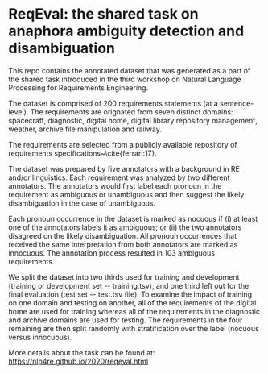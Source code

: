 # ReqEval: the shared task on anaphora ambiguity detection and disambiguation 

This repo contains the annotated dataset that was generated as a part of the shared task introduced in the third workshop on Natural Language Processing for Requirements Engineering. 

The dataset is comprised of 200 requirements statements (at a sentence-level). The requirements are orignated from seven distinct domains: spacecraft, diagnostic, digital home, digital library repository management, weather, archive file manipulation and railway.

The requirements are selected from a publicly available repository of requirements specifications~\cite{ferrari:17}. 

The dataset was prepared by five annotators with a background in RE and/or linguistics. Each requirement was analyzed by two different annotators. The annotators would first label each pronoun in the requirement as ambiguous or unambiguous and then suggest the likely disambiguation in the case of unambiguous.  

Each pronoun occurrence in the dataset is marked as nocuous if (i) at least one of the annotators labels it as ambiguous; or (ii) the two annotators disagreed on the likely disambiguation. All pronoun occurrences that received the same interpretation from both annotators are marked as innocuous. 
The annotation process resulted in 103 ambiguous requirements. 

We split the dataset into two thirds used for training and development (training or development set -- training.tsv), and one third left out for the final evaluation (test set -- test.tsv file). To examine the impact of training on one domain and testing on another, all of the requirements of the digital home are used for training whereas all of the requirements in the diagnostic and archive domains are used for testing. The requirements in the four remaining are then split randomly with stratification over the label (nocuous versus innocuous).  

More details about the task can be found at: https://nlp4re.github.io/2020/reqeval.html

